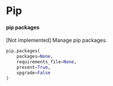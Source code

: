 # Pip

#### pip packages

[Not implemented] Manage pip packages.

```py
pip.packages(
    packages=None,
    requirements_file=None,
    present=True,
    upgrade=False
)
```
